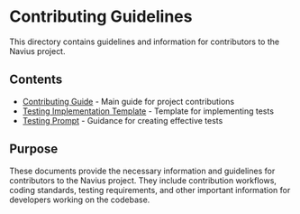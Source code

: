 # Contributing Guidelines

This directory contains guidelines and information for contributors to the Navius project.

## Contents

- [Contributing Guide](CONTRIBUTING.md) - Main guide for project contributions
- [Testing Implementation Template](test-implementation-template.md) - Template for implementing tests
- [Testing Prompt](testing-prompt.md) - Guidance for creating effective tests

## Purpose

These documents provide the necessary information and guidelines for contributors to the Navius project. They include contribution workflows, coding standards, testing requirements, and other important information for developers working on the codebase. 